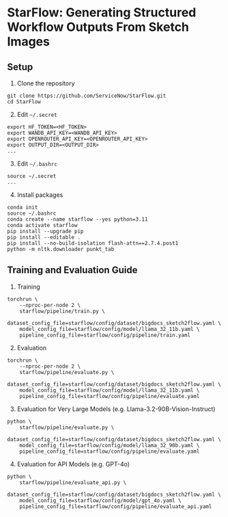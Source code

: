 # StarFlow: Generating Structured Workflow Outputs From Sketch Images

## Setup

1. Clone the repository

```shell
git clone https://github.com/ServiceNow/StarFlow.git
cd StarFlow
```

2. Edit `~/.secret`

```shell
export HF_TOKEN=<HF_TOKEN>
export WANDB_API_KEY=<WANDB_API_KEY>
export OPENROUTER_API_KEY=<OPENROUTER_API_KEY>
export OUTPUT_DIR=<OUTPUT_DIR>
...
```

3. Edit `~/.bashrc`

```shell
source ~/.secret
...
```

4. Install packages

```shell
conda init
source ~/.bashrc
conda create --name starflow --yes python=3.11
conda activate starflow
pip install --upgrade pip
pip install --editable .
pip install --no-build-isolation flash-attn==2.7.4.post1
python -m nltk.downloader punkt_tab
```

## Training and Evaluation Guide

1. Training

```shell
torchrun \
    --nproc-per-node 2 \
    starflow/pipeline/train.py \
    dataset_config_file=starflow/config/dataset/bigdocs_sketch2flow.yaml \
    model_config_file=starflow/config/model/llama_32_11b.yaml \
    pipeline_config_file=starflow/config/pipeline/train.yaml
```

2. Evaluation

```shell
torchrun \
    --nproc-per-node 2 \
    starflow/pipeline/evaluate.py \
    dataset_config_file=starflow/config/dataset/bigdocs_sketch2flow.yaml \
    model_config_file=starflow/config/model/llama_32_11b.yaml \
    pipeline_config_file=starflow/config/pipeline/evaluate.yaml
```

3. Evaluation for Very Large Models (e.g. Llama-3.2-90B-Vision-Instruct)

```shell
python \
    starflow/pipeline/evaluate.py \
    dataset_config_file=starflow/config/dataset/bigdocs_sketch2flow.yaml \
    model_config_file=starflow/config/model/llama_32_90b.yaml \
    pipeline_config_file=starflow/config/pipeline/evaluate.yaml
```

4. Evaluation for API Models (e.g. GPT-4o)

```shell
python \
    starflow/pipeline/evaluate_api.py \
    dataset_config_file=starflow/config/dataset/bigdocs_sketch2flow.yaml \
    model_config_file=starflow/config/model/gpt_4o.yaml \
    pipeline_config_file=starflow/config/pipeline/evaluate_api.yaml
```
